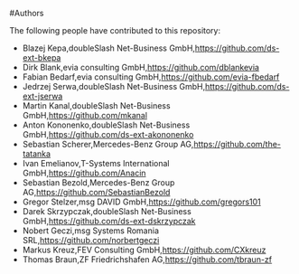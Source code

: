 #Authors

The following people have contributed to this repository:

- Blazej Kepa,doubleSlash Net-Business GmbH,https://github.com/ds-ext-bkepa
- Dirk Blank,evia consulting GmbH,https://github.com/dblankevia
- Fabian Bedarf,evia consulting GmbH,https://github.com/evia-fbedarf
- Jedrzej Serwa,doubleSlash Net-Business GmbH,https://github.com/ds-ext-jserwa
- Martin Kanal,doubleSlash Net-Business GmbH,https://github.com/mkanal
- Anton Kononenko,doubleSlash Net-Business GmbH,https://github.com/ds-ext-akononenko
- Sebastian Scherer,Mercedes-Benz Group AG,https://github.com/the-tatanka
- Ivan Emelianov,T-Systems International GmbH,https://github.com/Anacin
- Sebastian Bezold,Mercedes-Benz Group AG,https://github.com/SebastianBezold
- Gregor Stelzer,msg DAVID GmbH,https://github.com/gregors101
- Darek Skrzypczak,doubleSlash Net-Business GmbH,https://github.com/ds-ext-dskrzypczak
- Nobert Geczi,msg Systems Romania SRL,https://github.com/norbertgeczi
- Markus Kreuz,FEV Consulting GmbH,https://github.com/CXkreuz
- Thomas Braun,ZF Friedrichshafen AG,https://github.com/tbraun-zf


